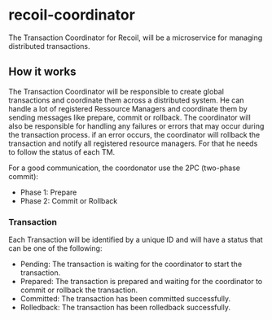 # recoil-coordinator

The Transaction Coordinator for Recoil, will be a microservice for managing distributed transactions.

## How it works

The Transaction Coordinator will be responsible to create global transactions and coordinate them across a distributed system.
He can handle a lot of registered Ressource Managers and coordinate them by sending messages like prepare, commit or rollback. The coordinator will also be responsible for handling any failures or errors that may occur during the transaction process. if an error occurs, the coordinator will rollback the transaction and notify all registered resource managers. For that he needs to follow the status of each TM.

For a good communication, the coordonator use the 2PC (two-phase commit):
- Phase 1: Prepare
- Phase 2: Commit or Rollback

### Transaction

Each Transaction will be identified by a unique ID and will have a status that can be one of the following:
- Pending: The transaction is waiting for the coordinator to start the transaction.
- Prepared: The transaction is prepared and waiting for the coordinator to commit or rollback the transaction.
- Committed: The transaction has been committed successfully.
- Rolledback: The transaction has been rolledback successfully.
